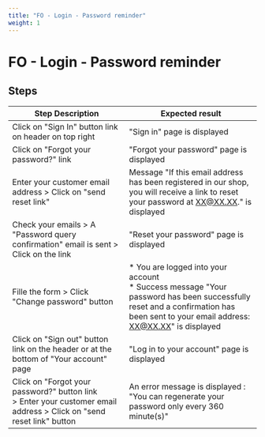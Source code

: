```yaml
---
title: "FO - Login - Password reminder"
weight: 1
---
```


# FO - Login - Password reminder
## Steps
| Step Description | Expected result |
| ----- | ----- |
| Click on "Sign In" button link on header on top right | "Sign in" page is displayed |
| Click on "Forgot your password?" link | "Forgot your password" page is displayed |
| Enter your customer email address > Click on "send reset link" | Message "If this email address has been registered in our shop, you will receive a link to reset your password at XX@XX.XX." is displayed |
| Check your emails > A "Password query confirmation" email is sent > Click on the link | "Reset your password" page is displayed |
| Fille the form > Click "Change password" button | * You are logged into your account<br> * Success message "Your password has been successfully reset and a confirmation has been sent to your email address: XX@XX.XX" is displayed |
| Click on "Sign out" button link on the header or at the bottom of "Your account" page | "Log in to your account" page is displayed |
| Click on "Forgot your password?" button link > Enter your customer email address > Click on "send reset link" button | An error message is displayed : "You can regenerate your password only every 360 minute(s)" |
